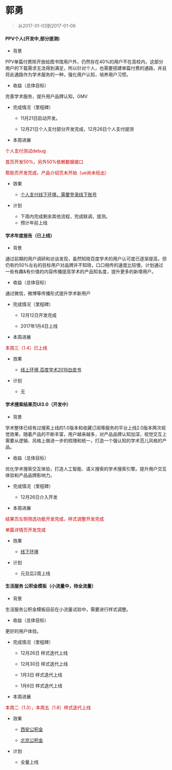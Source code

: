 # 郭勇

> 从2017-01-03到2017-01-06

#### PPV个人(开发中,部分提测)

- 背景

PPV单篇付费除开放给图书馆用户外，仍然存在40%的用户不在高校内，这部分用户的下载需求无法得到满足，所以针对个人，也需要搭建单篇付费的通路，并且将此通路作为学术服务的一种，强化用户认知，培养用户习惯。

- 收益（总体目标）

完善学术服务，提升用户品牌认知，GMV

- 完成情况（里程碑）

    - 11月21日启动开发。

    - 12月21日个人支付部分开发完成，12月26日个人支付提测

- 本周进展

<p style="color:#c00">个人支付测试debug</p>

<p style="color:#c00">首页开发50%，另外50%依赖数据接口</p>

<p style="color:#c00">帮助页开发完成，产品介绍页未开始（ue尚未给出）</p>

- 效果
    - [个人支付线下环境，需要登录线下账号](http://cq01-2012q2-kw1-newndi083.cq01.baidu.com:8009/u/ppv?tab=usercenter)

- 计划
    - 下周内完成剩余其他流程，完成联调，提测。
    - 预计年前上线


#### 学术年度报告（已上线）

- 背景

通过前期的用户调研和访谈发现，虽然知晓百度学术的用户认可度已逐渐提高，但仍有约50%左右的目标用户对品牌并不知晓，口口相传的速度比较慢，计划通过一些有趣&有价值的内容传播提高学术的产品知名度，提升更多的新增用户。

- 收益（总体目标）

通过微信，微博等传播形式提升学术新用户

- 完成情况（里程碑）

    - 12月12日开发完成

    - 2017年1月4日上线

- 本周进展

<p style="color:#c00">本周三（1.4）已上线</p>

- 效果
    - [线上环境,百度学术2016白皮书](http://xueshu.baidu.com/u/commonpage?cmd=report2016)

- 计划
    - 无


#### 学术搜索结果页UI3.0（开发中）

- 背景

学术整体已经有过搜索上线的1.0版本和收藏订阅等服务的平台上线2.0版本两次视觉效果，随着产品的不断丰富，用户越来越多，对产品品牌认知加深，视觉交互上需要从逻辑、风格上做进一步的梳理和统一，打造一个强认知的学术范儿风格的产品。


- 收益（总体目标）

优化学术搜索交互体验，打造人工智能、语义搜索的学术搜索引擎。提升用户交互体验和产品品牌影响力。

- 完成情况（里程碑）

    - 12月26日介入开发

- 本周进展

<p style="color:#c00">结果页左侧筛选功能开发完成，样式调整开发完成</p>

<p style="color:#c00">单篇详情页开发完成</p>

- 效果
    - [线下环境](http://st01-spi-pubec1.st01.baidu.com:8012/s?wd=%E6%9C%BA%E5%99%A8%E5%AD%A6%E4%B9%A0&tn=SE_baiduxueshu_c1gjeupa&cl=3&rn=50&ie=utf-8&bs=paperuri%3A%282226686f009d7df75daee53447a54ba5%29&f=8&rsv_bp=1&rsv_sug2=0&sc_f_para=sc_tasktype%3D%7BfirstSimpleSearch%7D)

- 计划
    - 元旦后2周上线

#### 生活服务 公积金模板（小流量中，待全流量）

- 背景

生活服务公积金模板目前在小流量试验中，需要进行样式调整。

- 收益（总体目标）

更好的用户体验。

- 完成情况（里程碑）

    - 12月26日 样式迭代上线

    - 12月30日 样式迭代上线

    - 1月3日 样式迭代上线

    - 1月6日 样式迭代上线


- 本周进展

<p style="color:#c00">本周二（1.3），本周五（1.6）样式迭代上线</p>

- 效果
    - [西安公积金](http://m.baidu.com/s?word=%E8%A5%BF%E5%AE%89%E5%85%AC%E7%A7%AF%E9%87%91&ts=7398447&t_kt=0&ie=utf-8&rsv_iqid=9249256393575707806&rsv_t=d3ceIsV7KJ%252BnVYbyFFvwMTJqnvJrHsU0GU1T0N7%252FA1nluTMpLmXz&sa=ib&pvt=100181%401483677384&rsv_pq=9249256393575707806&rsv_sug4=11862&ss=101&inputT=11542&sid=112213)

     - [北京公积金](http://m.baidu.com/s?word=%E5%8C%97%E4%BA%AC%E5%85%AC%E7%A7%AF%E9%87%91&sa=tb&ts=8476450&t_kt=0&ie=utf-8&pvt=100181%401483678459&rsv_t=e23epU1iTE%252Bm9zJ3XNIK0aTDG3Z4OEsczvgWff60jN8aTUmblTX3&rsv_pq=8389504778533347418&ss=100&t_it=1&rqlang=zh&rsv_sug4=4096&inputT=2273&oq=%E8%A5%BF%E5%AE%89%E5%85%AC%E7%A7%AF%E9%87%91&sid=112213)

- 计划
    - 全量上线